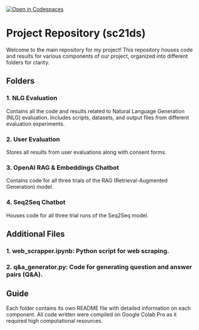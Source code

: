 [![Open in Codespaces](https://classroom.github.com/assets/launch-codespace-7f7980b617ed060a017424585567c406b6ee15c891e84e1186181d67ecf80aa0.svg)](https://classroom.github.com/open-in-codespaces?assignment_repo_id=13876860)

# Project Repository (sc21ds)
Welcome to the main repository for my project! This repository houses code and results for various components of our project, organized into different folders for clarity.

## Folders
### 1. NLG Evaluation
   Contains all the code and results related to Natural Language Generation (NLG) evaluation. Includes scripts, datasets, and output files from different evaluation experiments.
   
### 2. User Evaluation
   Stores all results from user evaluations along with consent forms.

### 3. OpenAI RAG & Embeddings Chatbot 
   Contains code for all three trials of the RAG (Retrieval-Augmented Generation) model.

### 4. Seq2Seq Chatbot
   Houses code for all three trial runs of the Seq2Seq model.

## Additional Files
### 1. web_scrapper.ipynb: Python script for web scraping.

### 2. q&a_generator.py: Code for generating question and answer pairs (Q&A).

## Guide
Each folder contains its own README file with detailed information on each component. All code written were compiled on Google Colab Pro as it required high computational resources.
